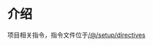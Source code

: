 # 介绍

项目相关指令，指令文件位于[/@/setup/directives](https://github.com/anncwb/vue-vben-admin/tree/main/src/setup/directives)
